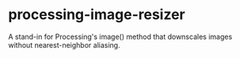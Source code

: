 processing-image-resizer
========================

A stand-in for Processing's image() method that downscales images without nearest-neighbor aliasing.
